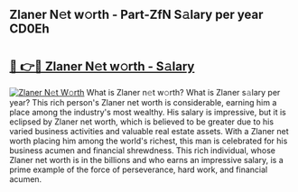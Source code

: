 ## Zlaner N𝚎t w𝚘rth - Part-ZfN S𝚊lary per year CD0Eh

# <h2><a href="http://gc0t9q.nevu.top/?p=Zlaner">🔗 👉🔴 Zlaner N𝚎t w𝚘rth - S𝚊lary</a></h2>

[![Zlaner N𝚎t W𝚘rth](https://i.imgur.com/Oavwk0R.jpeg)](http://gc0t9q.nevu.top/?p=Zlaner)
What is Zlaner n𝚎t w𝚘rth? What is Zlaner s𝚊lary per year?
This rich person's Zlaner net worth is considerable, earning him a place among the industry's most wealthy. His salary is impressive, but it is eclipsed by Zlaner net worth, which is believed to be greater due to his varied business activities and valuable real estate assets. With a Zlaner net worth placing him among the world's richest, this man is celebrated for his business acumen and financial shrewdness. This rich individual, whose Zlaner net worth is in the billions and who earns an impressive salary, is a prime example of the force of perseverance, hard work, and financial acumen.
